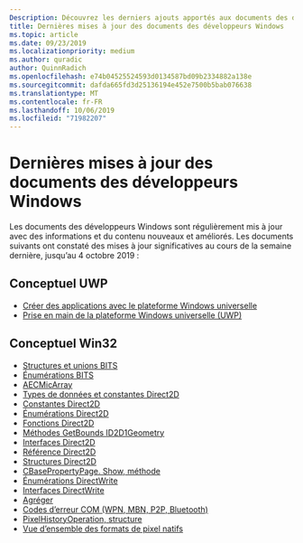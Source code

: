```yaml
---
Description: Découvrez les derniers ajouts apportés aux documents des développeurs Windows.
title: Dernières mises à jour des documents des développeurs Windows
ms.topic: article
ms.date: 09/23/2019
ms.localizationpriority: medium
ms.author: quradic
author: QuinnRadich
ms.openlocfilehash: e74b04525524593d0134587bd09b2334882a138e
ms.sourcegitcommit: dafda665fd3d25136194e452e7500b5bab076638
ms.translationtype: MT
ms.contentlocale: fr-FR
ms.lasthandoff: 10/06/2019
ms.locfileid: "71982207"
---
```

# <a name="latest-updates-to-the-windows-developer-docs"></a>Dernières mises à jour des documents des développeurs Windows


Les documents des développeurs Windows sont régulièrement mis à jour avec des informations et du contenu nouveaux et améliorés. Les documents suivants ont constaté des mises à jour significatives au cours de la semaine dernière, jusqu’au 4 octobre 2019 :


## <a name="uwp-conceptual"></a>Conceptuel UWP

<ul>
<li><a href="https://docs.microsoft.com/windows/uwp/get-started/create-uwp-apps">Créer des applications avec le plateforme Windows universelle</a></li>
<li><a href="https://docs.microsoft.com/windows/uwp/get-started/index">Prise en main de la plateforme Windows universelle (UWP)</a></li></ul>
</ul>



## <a name="win32-conceptual"></a>Conceptuel Win32

<ul>
<li><a href="https://docs.microsoft.com/windows/desktop/Bits/bits-c---structures-and-unions">Structures et unions BITS</a></li>
<li><a href="https://docs.microsoft.com/windows/desktop/Bits/bits-enumerations">Énumérations BITS</a></li>
<li><a href="https://docs.microsoft.com/windows/desktop/CoreAudio/aecmicarray">AECMicArray</a></li>
<li><a href="https://docs.microsoft.com/windows/desktop/Direct2D/datatypes-and-constants">Types de données et constantes Direct2D</a></li>
<li><a href="https://docs.microsoft.com/windows/desktop/Direct2D/direct2d-constants">Constantes Direct2D</a></li>
<li><a href="https://docs.microsoft.com/windows/desktop/Direct2D/enumerations">Énumérations Direct2D</a></li>
<li><a href="https://docs.microsoft.com/windows/desktop/Direct2D/functions">Fonctions Direct2D</a></li>
<li><a href="https://docs.microsoft.com/windows/desktop/Direct2D/id2d1geometry-getbounds">Méthodes GetBounds ID2D1Geometry</a></li>
<li><a href="https://docs.microsoft.com/windows/desktop/Direct2D/interfaces">Interfaces Direct2D</a></li>
<li><a href="https://docs.microsoft.com/windows/desktop/Direct2D/reference">Référence Direct2D</a></li>
<li><a href="https://docs.microsoft.com/windows/desktop/Direct2D/structures">Structures Direct2D</a></li>
<li><a href="https://docs.microsoft.com/windows/desktop/DirectShow/cbasepropertypage-show">CBasePropertyPage. Show, méthode</a></li>
<li><a href="https://docs.microsoft.com/windows/desktop/DirectWrite/enumerations">Énumérations DirectWrite</a></li>
<li><a href="https://docs.microsoft.com/windows/desktop/DirectWrite/interfaces">Interfaces DirectWrite</a></li>
<li><a href="https://docs.microsoft.com/windows/desktop/com/aggregation">Agréger</a></li>
<li><a href="https://docs.microsoft.com/windows/desktop/com/com-error-codes-9">Codes d’erreur COM (WPN, MBN, P2P, Bluetooth)</a></li>
<li><a href="https://docs.microsoft.com/windows/desktop/direct3dtools/pixelhistoryoperation">PixelHistoryOperation, structure</a></li>
<li><a href="https://docs.microsoft.com/windows/desktop/wic/-wic-codec-native-pixel-formats">Vue d’ensemble des formats de pixel natifs</a></li></ul>
</ul>

